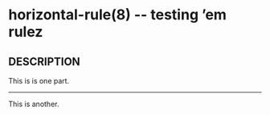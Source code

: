 # horizontal-rule(8) -- testing ’em rulez

## DESCRIPTION

This is is one part.

* * *

This is another.
